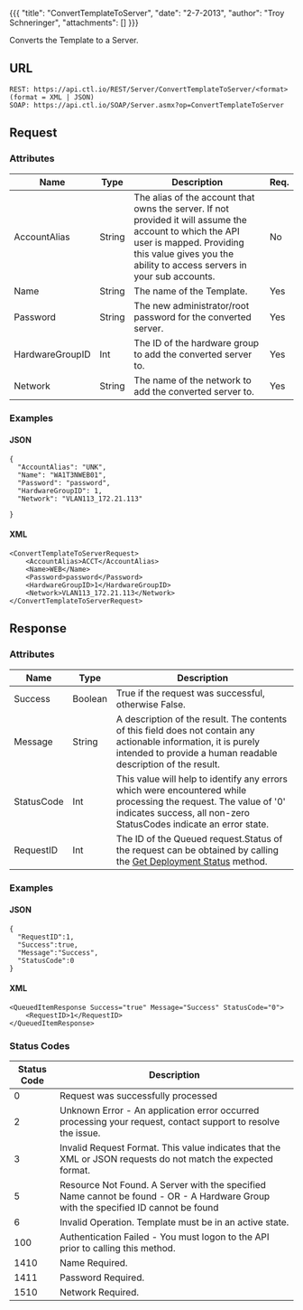 {{{
  "title": "ConvertTemplateToServer",
  "date": "2-7-2013",
  "author": "Troy Schneringer",
  "attachments": []
}}}

Converts the Template to a Server.

## URL

    REST: https://api.ctl.io/REST/Server/ConvertTemplateToServer/<format> (format = XML | JSON)
    SOAP: https://api.ctl.io/SOAP/Server.asmx?op=ConvertTemplateToServer

## Request

### Attributes

| Name | Type | Description | Req. |
| --- | --- | --- | --- |
| AccountAlias | String | The alias of the account that owns the server. If not provided it will assume the account to which the API user is mapped. Providing this value gives you the ability to access servers in your sub accounts. | No |
| Name | String | The name of the Template.   | Yes |
| Password | String | The new administrator/root password for the converted server. | Yes |
| HardwareGroupID | Int | The ID of the hardware group to add the converted server to. | Yes |
| Network | String | The name of the network to add the converted server to. | Yes |

### Examples

#### JSON

    {
      "AccountAlias": "UNK",
      "Name": "WA1T3NWEB01",
      "Password": "password",
      "HardwareGroupID": 1,
      "Network": "VLAN113_172.21.113"

    }

#### XML

    <ConvertTemplateToServerRequest>
        <AccountAlias>ACCT</AccountAlias>
        <Name>WEB</Name>
        <Password>password</Password>
        <HardwareGroupID>1</HardwareGroupID>
        <Network>VLAN113_172.21.113</Network>
    </ConvertTemplateToServerRequest>

## Response

### Attributes

| Name | Type | Description |
| --- | --- | --- |
| Success | Boolean | True if the request was successful, otherwise False. |
| Message | String | A description of the result. The contents of this field does not contain any actionable information, it is purely intended to provide a human readable description of the result. |
| StatusCode | Int | This value will help to identify any errors which were encountered while processing the request. The value of '0' indicates success, all non-zero StatusCodes indicate an error state. |
| RequestID | Int | The ID of the Queued request.Status of the request can be obtained by calling the [Get Deployment Status](../Blueprint/get-deployment-status.md) method. |

### Examples

#### JSON

    {
      "RequestID":1,
      "Success":true,
      "Message":"Success",
      "StatusCode":0
    }


#### XML

    <QueuedItemResponse Success="true" Message="Success" StatusCode="0">
        <RequestID>1</RequestID>
    </QueuedItemResponse>

### Status Codes

| Status Code | Description |
| --- | --- |
| 0 | Request was successfully processed |
| 2 | Unknown Error - An application error occurred processing your request, contact support to resolve the issue. |
| 3 | Invalid Request Format. This value indicates that the XML or JSON requests do not match the expected format. |
| 5 | Resource Not Found. A Server with the specified Name cannot be found - OR - A Hardware Group with the specified ID cannot be found |
| 6 | Invalid Operation.  Template must be in an active state. |
| 100 | Authentication Failed - You must logon to the API prior to calling this method. |
| 1410 | Name Required. |
| 1411 | Password Required. |
| 1510 | Network Required. |
